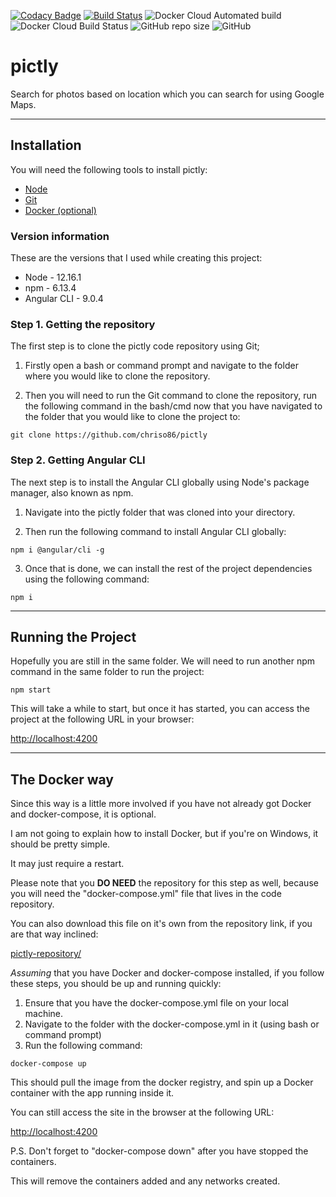 [![Codacy Badge](https://api.codacy.com/project/badge/Grade/56baabd8f29d493b90cbf6b6c22d5020)](https://app.codacy.com/manual/chriso86/pictly?utm_source=github.com&utm_medium=referral&utm_content=chriso86/pictly&utm_campaign=Badge_Grade_Dashboard)
[![Build Status](https://dev.azure.com/cnoliver86/pictly/_apis/build/status/chriso86.pictly?branchName=master)](https://dev.azure.com/cnoliver86/pictly/_build/latest?definitionId=1&branchName=master)
![Docker Cloud Automated build](https://img.shields.io/docker/cloud/automated/lethiux/pictly)
![Docker Cloud Build Status](https://img.shields.io/docker/cloud/build/lethiux/pictly)
![GitHub repo size](https://img.shields.io/github/repo-size/chriso86/pictly)
![GitHub](https://img.shields.io/github/license/chriso86/pictly)

# pictly

Search for photos based on location which you can search for using Google Maps.

---

## Installation

You will need the following tools to install pictly:

- [Node](https://nodejs.org/en/download/)
- [Git](https://git-scm.com/downloads)
- [Docker (optional)](https://www.docker.com/products/docker-desktop)

### Version information

These are the versions that I used while creating this project:

- Node - 12.16.1
- npm - 6.13.4
- Angular CLI - 9.0.4

### Step 1. Getting the repository

The first step is to clone the pictly code repository using Git;

1. Firstly open a bash or command prompt and navigate to the folder where you would like to clone the repository.

2. Then you will need to run the Git command to clone the repository, run the following command in the bash/cmd now that you have navigated to the folder that you would like to clone the project to:

``` git
git clone https://github.com/chriso86/pictly
```

### Step 2. Getting Angular CLI

The next step is to install the Angular CLI globally using Node's package manager, also known as npm.

1. Navigate into the pictly folder that was cloned into your directory.

2. Then run the following command to install Angular CLI globally:

``` npm
npm i @angular/cli -g
```

3. Once that is done, we can install the rest of the project dependencies using the following command:

``` npm
npm i
```

---

## Running the Project

Hopefully you are still in the same folder.
We will need to run another npm command in the same folder to run the project:

``` npm
npm start
```

This will take a while to start, but once it has started, you can access the project at the following URL in your browser:

[http://localhost:4200](http://localhost:4200)

---

## The Docker way

Since this way is a little more involved if you have not already got Docker and docker-compose, it is optional.

I am not going to explain how to install Docker, but if you're on Windows, it should be pretty simple.

It may just require a restart.

Please note that you **DO NEED** the repository for this step as well, because you will need the "docker-compose.yml" file that lives in the code repository.

You can also download this file on it's own from the repository link, if you are that way inclined:

[pictly-repository/](https://github.com/chriso86/pictly)

_Assuming_ that you have Docker and docker-compose installed, if you follow these steps, you should be up and running quickly:

1. Ensure that you have the docker-compose.yml file on your local machine.
2. Navigate to the folder with the docker-compose.yml in it (using bash or command prompt)
3. Run the following command:

``` docker
docker-compose up
```

This should pull the image from the docker registry, and spin up a Docker container with the app running inside it.

You can still access the site in the browser at the following URL:

[http://localhost:4200](http://localhost:4200)

P.S. Don't forget to "docker-compose down" after you have stopped the containers.

This will remove the containers added and any networks created.

